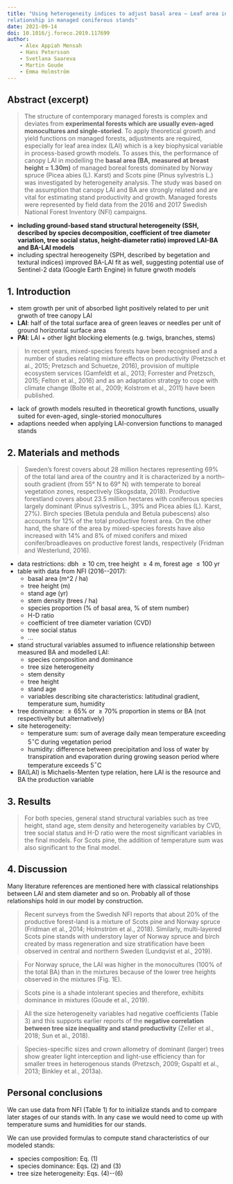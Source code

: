```yaml
---
title: "Using heterogeneity indices to adjust basal area – Leaf area index
relationship in managed coniferous stands"
date: 2021-09-14
doi: 10.1016/j.foreco.2019.117699
author:
    - Alex Appiah Mensah
    - Hans Petersson
    - Svetlana Saareva
    - Martin Goude
    - Emma Holmström
---
```

## Abstract (excerpt)
> The structure of contemporary managed forests is complex and deviates from  **experimental forests which are usually even-aged monocultures and single-storied**.
To apply theoretical growth and yield functions on managed forests, adjustments are required, especially for leaf area index (LAI) which is a key biophysical variable in process-based growth models. 
 To asses this, the performance of canopy LAI in modelling the **basal area (BA, measured at breast height = 1.30m)** of managed boreal forests dominated by Norway spruce (Picea abies (L). Karst) and Scots pine (Pinus sylvestris L.) was investigated by heterogeneity analysis.
The study was based on the assumption that canopy LAI and BA are strongly related and are vital for estimating stand productivity and growth.
 Managed forests were represented by field data from the 2016 and 2017 Swedish National Forest Inventory (NFI) campaigns.

- **including ground-based stand structural heterogeneity (SSH, described by species decomposition, coefficient of tree diameter variation, tree social status, height-diameter ratio) improved LAI-BA and BA-LAI models**
- including spectral hereogeneity (SPH, described by begetation and textural indices) improved BA-LAI fit as well, suggesting potential use of Sentinel-2 data (Google Earth Engine) in future grwoth models

## 1. Introduction
- stem growth per unit of absorbed light positively related to per unit grwoth of tree canopy LAI
- **LAI**: half of the total surface area of green leaves or needles per unit of ground horizontal surface area
- **PAI**: LAI + other light blocking elements (e.g. twigs, branches, stems)

> In recent years, mixed-species forests have been recognised and a number of studies relating mixture effects on productivity (Pretzsch et al., 2015; Pretzsch and Schuetze, 2016), provision of multiple ecosystem services (Gamfeldt et al., 2013; Forrester and Pretzsch, 2015; Felton et al., 2016) and as an adaptation strategy to cope with climate change (Bolte et al., 2009; Kolstrom et al., 2011) have been published.

- lack of growth models resulted in theoretical growth functions, usually suited for even-aged, single-storied monocultures
- adaptions needed when applying LAI-conversion functions to managed stands

## 2. Materials and methods
> Sweden’s forest covers about 28 million hectares representing 69% of the total land area of the country and it is characterized by a north–south gradient (from 55° N to 69° N) with temperate to boreal vegetation zones, respectively (Skogsdata, 2018).
Productive forestland covers about 23.5 million hectares with coniferous species largely dominant (Pinus sylvestris L., 39% and Picea abies (L). Karst, 27%).
Birch species (Betula pendula and Betula pubescens) also accounts for 12% of the total productive forest area. On the other hand, the share of the area by mixed-species forests have also increased with 14% and 8% of mixed conifers and mixed conifer/broadleaves on productive forest lands, respectively (Fridman and Westerlund, 2016).

- data restrictions: dbh $\geq 10$ cm, tree height $\geq 4$ m, forest age $\leq 100$ yr
- table with data from NFI (2016--2017):
    - basal area (m^2 / ha)
    - tree height (m)
    - stand age (yr)
    - stem density (trees / ha)
    - species proportion (% of basal area, % of stem number)
    - H-D ratio
    - coefficient of tree diameter variation (CVD)
    - tree social status
    - ...
- stand structural variables assumed to influence relationship between measured BA and modelled LAI:
    - species composition and dominance
    - tree size heterogeneity
    - stem density
    - tree height
    - stand age
    - variables describing site characteristics: latitudinal gradient, temperature sum, humidity
- tree dominance: $\geq 65$% or $\geq 70$% proportion in stems or BA (not respectivelty but alternatively)
- site heterogeneity:
    - temperature sum: sum of average daily mean temperature exceeding 5$^{\circ}$C during vegetation period
    - humidity: difference between precipitation and loss of water by transpiration and evaporation during growing season period where temperature exceeds 5$^{\circ}$C
- BA(LAI) is Michaelis-Menten type relation, here LAI is the resource and BA the production variable

## 3. Results
> For both species, general stand structural variables such as tree height, stand age, stem density and heterogeneity variables by CVD, tree social status and H-D ratio were the most significant variables in the final models.
For Scots pine, the addition of temperature sum was also significant to the final model.

## 4. Discussion
Many literature references are mentioned here with classical relationships between LAI and stem diameter and so on.
Probably all of those relationships hold in our model by construction.

> Recent surveys from the Swedish NFI reports that about 20% of the productive forest-land is a mixture of Scots pine and Norway spruce (Fridman et al., 2014; Holmström et al., 2018).
Similarly, multi-layered Scots pine stands with understory layer of Norway spruce and birch created by mass regeneration and size stratification have been observed in central and northern Sweden (Lundqvist et al., 2019).

> For Norway spruce, the LAI was higher in the monocultures (100% of the total BA) than in the mixtures because of the lower tree heights observed in the mixtures (Fig. 1E).

> Scots pine is a shade intolerant species and therefore, exhibits dominance in mixtures (Goude et al., 2019).

> All the size heterogeneity variables had negative coefficients (Table 3) and this supports earlier reports of the **negative correlation between tree size inequality and stand productivity** (Zeller et al., 2018; Sun et al., 2018).

> Species-specific sizes and crown allometry of dominant (larger) trees show greater light interception and light-use efficiency than for smaller trees in heterogenous stands (Pretzsch, 2009; Gspaltl et al., 2013; Binkley et al., 2013a).

## Personal conclusions
We can use data from NFI (Table 1) for to initialize stands and to compare later stages of our stands with.
In any case we would need to come up with temperature sums and humidities for our stands.

We can use provided formulas to compute stand characteristics of our modeled stands:
- species composition: Eq. (1)
- species dominance: Eqs. (2) and (3)
- tree size heterogeneity: Eqs. (4)--(6)


